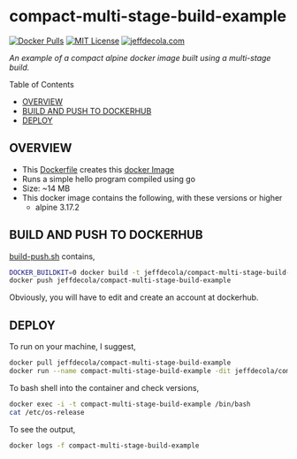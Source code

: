 # compact-multi-stage-build-example

[![Docker Pulls](https://badgen.net/docker/pulls/jeffdecola/compact-multi-stage-build-example?icon=docker&label=pulls)](https://hub.docker.com/r/jeffdecola/compact-multi-stage-build-example)
[![MIT License](http://img.shields.io/:license-mit-blue.svg)](http://jeffdecola.mit-license.org)
[![jeffdecola.com](https://img.shields.io/badge/website-jeffdecola.com-blue)](https://jeffdecola.com)

_An example of a compact alpine docker image built using a multi-stage build._

Table of Contents

* [OVERVIEW](https://github.com/JeffDeCola/my-docker-image-builds/tree/master/linux/compact-multi-stage-build-example#overview)
* [BUILD AND PUSH TO DOCKERHUB](https://github.com/JeffDeCola/my-docker-image-builds/tree/master/linux/compact-multi-stage-build-example#build-and-push-to-dockerhub)
* [DEPLOY](https://github.com/JeffDeCola/my-docker-image-builds/tree/master/linux/compact-multi-stage-build-example#deploy)

## OVERVIEW

* This
  [Dockerfile](https://github.com/JeffDeCola/my-docker-image-builds/blob/master/linux/compact-multi-stage-build-example/Dockerfile)
  creates this
  [docker Image](https://hub.docker.com/r/jeffdecola/compact-multi-stage-build-example)
* Runs a simple hello program compiled using go
* Size: ~14 MB
* This docker image contains the following, with these versions or higher
  * alpine 3.17.2

## BUILD AND PUSH TO DOCKERHUB

[build-push.sh](https://github.com/JeffDeCola/my-docker-image-builds/blob/master/linux/compact-multi-stage-build-example/build-push.sh)
contains,

```bash
DOCKER_BUILDKIT=0 docker build -t jeffdecola/compact-multi-stage-build-example .
docker push jeffdecola/compact-multi-stage-build-example
```

Obviously, you will have to edit and create an account at dockerhub.

## DEPLOY

To run on your machine, I suggest,

```bash
docker pull jeffdecola/compact-multi-stage-build-example
docker run --name compact-multi-stage-build-example -dit jeffdecola/compact-multi-stage-build-example
```

To bash shell into the container and check versions,

```bash
docker exec -i -t compact-multi-stage-build-example /bin/bash
cat /etc/os-release
```

To see the output,

```bash
docker logs -f compact-multi-stage-build-example
```
